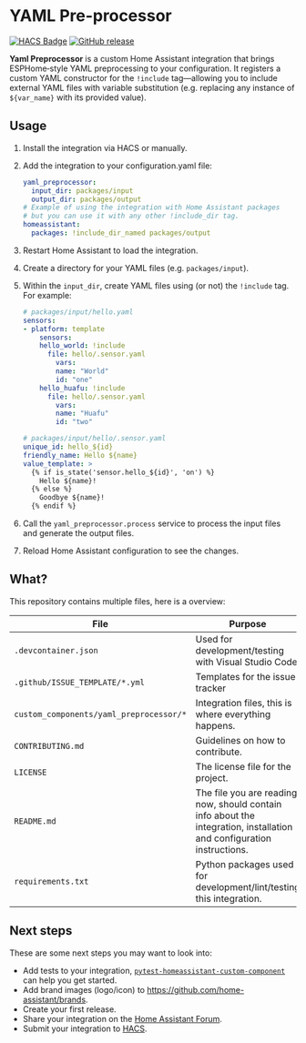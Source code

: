 # YAML Pre-processor

[![HACS Badge](https://img.shields.io/badge/HACS-Default-orange.svg)](https://hacs.xyz/)
[![GitHub release](https://img.shields.io/github/release/huafu/HaYamlPreprocessor.svg)](https://github.com/huafu/HaYamlPreprocessor/releases)

**Yaml Preprocessor** is a custom Home Assistant integration that brings ESPHome‑style YAML preprocessing to your configuration. It registers a custom YAML constructor for the `!include` tag—allowing you to include external YAML files with variable substitution (e.g. replacing any instance of `${var_name}` with its provided value).

## Usage

1. Install the integration via HACS or manually.
2. Add the integration to your configuration.yaml file:
    ```yaml
    yaml_preprocessor:
      input_dir: packages/input
      output_dir: packages/output
    # Example of using the integration with Home Assistant packages
    # but you can use it with any other !include_dir tag.
    homeassistant:
      packages: !include_dir_named packages/output
    ```
3. Restart Home Assistant to load the integration.
4. Create a directory for your YAML files (e.g. `packages/input`).
5. Within the `input_dir`, create YAML files using (or not) the `!include` tag. For example:
    ```yaml
    # packages/input/hello.yaml
    sensors:
    - platform: template
        sensors:
        hello_world: !include
          file: hello/.sensor.yaml
            vars:
            name: "World"
            id: "one"
        hello_huafu: !include
          file: hello/.sensor.yaml
            vars:
            name: "Huafu"
            id: "two"
    ```

    ```yaml
    # packages/input/hello/.sensor.yaml
    unique_id: hello_${id}
    friendly_name: Hello ${name}
    value_template: >
      {% if is_state('sensor.hello_${id}', 'on') %}
        Hello ${name}!
      {% else %}
        Goodbye ${name}!
      {% endif %}
    ```
6. Call the `yaml_preprocessor.process` service to process the input files and generate the output files.
7. Reload Home Assistant configuration to see the changes.

## What?

This repository contains multiple files, here is a overview:

File | Purpose | Documentation
-- | -- | --
`.devcontainer.json` | Used for development/testing with Visual Studio Code. | [Documentation](https://code.visualstudio.com/docs/remote/containers)
`.github/ISSUE_TEMPLATE/*.yml` | Templates for the issue tracker | [Documentation](https://help.github.com/en/github/building-a-strong-community/configuring-issue-templates-for-your-repository)
`custom_components/yaml_preprocessor/*` | Integration files, this is where everything happens. | [Documentation](https://developers.home-assistant.io/docs/creating_component_index)
`CONTRIBUTING.md` | Guidelines on how to contribute. | [Documentation](https://help.github.com/en/github/building-a-strong-community/setting-guidelines-for-repository-contributors)
`LICENSE` | The license file for the project. | [Documentation](https://help.github.com/en/github/creating-cloning-and-archiving-repositories/licensing-a-repository)
`README.md` | The file you are reading now, should contain info about the integration, installation and configuration instructions. | [Documentation](https://help.github.com/en/github/writing-on-github/basic-writing-and-formatting-syntax)
`requirements.txt` | Python packages used for development/lint/testing this integration. | [Documentation](https://pip.pypa.io/en/stable/user_guide/#requirements-files)

## Next steps

These are some next steps you may want to look into:
- Add tests to your integration, [`pytest-homeassistant-custom-component`](https://github.com/MatthewFlamm/pytest-homeassistant-custom-component) can help you get started.
- Add brand images (logo/icon) to https://github.com/home-assistant/brands.
- Create your first release.
- Share your integration on the [Home Assistant Forum](https://community.home-assistant.io/).
- Submit your integration to [HACS](https://hacs.xyz/docs/publish/start).
